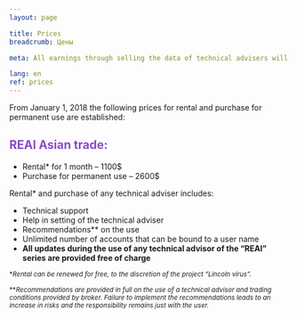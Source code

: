 ```yaml
---
layout: page

title: Prices
breadcrumb: Цены

meta: All earnings through selling the data of technical advisers will be allocated for charity.

lang: en
ref: prices
---
```


From January 1, 2018 the following prices for rental and purchase for permanent use are established:

## <span style="color:#8b4ac7">REAl Asian trade:</span>

- Rental* for 1 month – 1100$
- Purchase for permanent use – 2600$

Rental* and purchase of any technical adviser includes:

- Technical support
- Help in setting of the technical adviser
- Recommendations** on the use
- Unlimited number of accounts that can be bound to a user name
- **All updates during the use of any technical advisor of the “REAl” series are provided free of charge**


<small>\*_Rental can be renewed for free, to the discretion of the project “Lincoln virus”._</small>

<small>\*\*_Recommendations are provided in full on the use of a technical advisor and trading conditions provided by broker. Failure to implement the recommendations leads to an increase in risks and the responsibility remains just with the user._</small>
